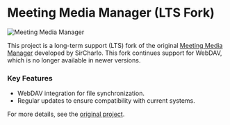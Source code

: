 # Meeting Media Manager (LTS Fork)

![Meeting Media Manager](build/icons/icon_128x128.png)

This project is a long-term support (LTS) fork of the original [Meeting Media Manager](https://github.com/sircharlo/meeting-media-manager) developed by SirCharlo. This fork continues support for WebDAV, which is no longer available in newer versions.

### Key Features

- WebDAV integration for file synchronization.
- Regular updates to ensure compatibility with current systems.

For more details, see the [original project](https://github.com/sircharlo/meeting-media-manager).
